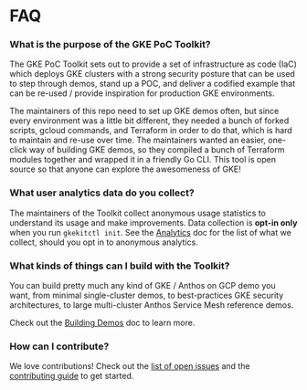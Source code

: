 # FAQ

### What is the purpose of the GKE PoC Toolkit? 

The GKE PoC Toolkit sets out to provide a set of infrastructure as code (IaC) which deploys GKE clusters with a strong security posture that can be used to step through demos, stand up a POC, and deliver a codified example that can be re-used / provide inspiration for production GKE environments. 

The maintainers of this repo need to set up GKE demos often, but since every environment was a little bit different, they needed a bunch of forked scripts, gcloud commands, and Terraform in order to do that, which is hard to maintain and re-use over time. The maintainers wanted an easier, one-click way of building GKE demos, so they compiled a bunch of Terraform modules together and wrapped it in a friendly Go CLI. This tool is open source so that anyone can explore the awesomeness of GKE!  

### What user analytics data do you collect?

The maintainers of the Toolkit collect anonymous usage statistics to understand its usage and make improvements. Data collection is **opt-in only** when you run `gkekitctl init`. See the [Analytics](/docs/analytics) doc for the list of what we collect, should you opt in to anonymous analytics.
### What kinds of things can I build with the Toolkit? 

You can build pretty much any kind of GKE / Anthos on GCP demo you want, from minimal single-cluster demos, to best-practices GKE security architectures, to large multi-cluster Anthos Service Mesh reference demos. 

Check out the [Building Demos](/docs/building-demos.md) doc to learn more.

### How can I contribute? 

We love contributions! Check out the [list of open issues](https://github.com/gke-poc-toolkit/issues) and the [contributing guide](/CONTRIBUTING.md) to get started. 
